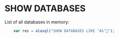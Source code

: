 # SHOW DATABASES

List of all databases in memory:
```js
    var res = alasql("SHOW DATABASES LIKE ‘A%’");
```